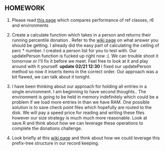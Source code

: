 ## HOMEWORK

1. Please read [this page](https://cran.r-project.org/web/packages/R6/vignettes/Performance.html) which compares performance of ref classes, r6 and environments

2. Create a calculate function which takes in a person and returns their running percentile donation . Refer to the [wiki page](https://en.wikipedia.org/wiki/Percentile) on what answer you should be getting. I already did the easy part of calculating the ceiling of perc * number. I created a person list for you to test with. Our updatePerson function is fucked up right now :(. We can trouble shoot it tomorrow or I'll fix it before we meet. Feel free to look at it and play around with it yourself. **update 02/21 12:30** I fixed our updatePerson method so now it inserts items in the correct order. Our approach was a bit flawed, we can talk about it tonight.  

3. I have been thinking about our approach for holding all entries in a single environment. I am beginning to have second thoughts.. The environment is going to be held in memory indefinitely which could be a problem if we load more entries in than we have RAM. One possible solution is to save check point files which hopefully are routed to the disk. We will pay a speed price for reading and writing these files however our size strategy is much much more reasonable. Look at save.R and think about how we can leverage these operations to complete the donations challenge. 

4. Look briefly at this [wiki page](https://en.wikipedia.org/wiki/Trie) and think about how we could leverage this prefix-tree structure in our record keeping.
